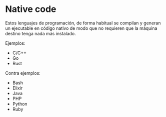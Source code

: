 
# Native code

Estos lenguajes de programación, de forma habitual se compilan y generan un ejecutable
en código nativo de modo que no requieren que la máquina destino tenga nada más instalado.

Ejemplos:
* C/C++
* Go
* Rust

Contra ejemplos:
* Bash
* Elixir
* Java
* PHP
* Python
* Ruby
